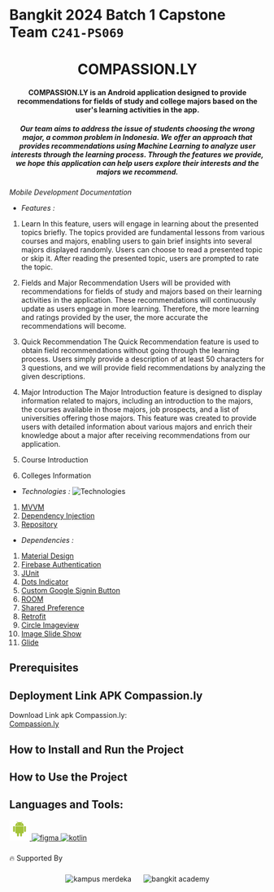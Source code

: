 # Bangkit 2024 Batch 1 Capstone Team `C241-PS069`

<h1 align="center">COMPASSION.LY</h1>
<h4 align="center">COMPASSION.LY is an Android application designed to provide recommendations for fields of study and college majors based on the user's learning activities in the app.</h4>
<h5 align="center">
Our team aims to address the issue of students choosing the wrong major, a common problem in Indonesia. We offer an approach that provides recommendations using Machine Learning to analyze user interests through the learning process. Through the features we provide, we hope this application can help users explore their interests and the majors we recommend.</h5>
<p align="center">

*Mobile Development Documentation*

- *Features :*
1. Learn
In this feature, users will engage in learning about the presented topics briefly. The topics provided are fundamental lessons from various courses and majors, enabling   users to gain brief insights into several majors displayed randomly. Users can choose to read a presented topic or skip it. After reading the presented topic, users are prompted to rate the topic.
   
3. Fields and Major Recommendation
Users will be provided with recommendations for fields of study and majors based on their learning activities in the application. These recommendations will continuously update as users engage in more learning. Therefore, the more learning and ratings provided by the user, the more accurate the recommendations will become.

4. Quick Recommendation
The Quick Recommendation feature is used to obtain field recommendations without going through the learning process. Users simply provide a description of at least 50 characters for 3 questions, and we will provide field recommendations by analyzing the given descriptions.

5. Major Introduction
The Major Introduction feature is designed to display information related to majors, including an introduction to the majors, the courses available in those majors, job prospects, and a list of universities offering those majors. This feature was created to provide users with detailed information about various majors and enrich their knowledge about a major after receiving recommendations from our application.

6. Course Introduction
   
7. Colleges Information

- *Technologies :*
  ![Technologies](https://dicoding-web-img.sgp1.cdn.digitaloceanspaces.com/original/academy/dos:61e970043ca90360db4661e6e35adb0220221228091054.png)
1. [MVVM](https://developer.android.com/topic/architecture)
2. [Dependency Injection](https://developer.android.com/training/dependency-injection)
3. [Repository](https://developer.android.com/topic/architecture/data-layer)

- *Dependencies :*
1. [Material Design](https://m2.material.io/develop/android)
3. [Firebase Authentication](https://firebase.google.com/docs/auth?hl=id)
4. [JUnit](https://junit.org/junit4/)
5. [Dots Indicator](https://github.com/tommybuonomo/dotsindicator)
6. [Custom Google Signin Button](https://github.com/shobhitpuri/custom-google-signin-button)
7. [ROOM](https://developer.android.com/training/data-storage/room)
8. [Shared Preference](https://developer.android.com/training/data-storage/shared-preferences)
9. [Retrofit](https://square.github.io/retrofit/)
10. [Circle Imageview](https://github.com/hdodenhof/CircleImageView)
11. [Image Slide Show](https://github.com/denzcoskun/ImageSlideshow)
12. [Glide](https://github.com/bumptech/glide)

## Prerequisites

## Deployment Link APK Compassion.ly

Download Link apk Compassion.ly:<br>
[Compassion.ly](#)

## How to Install and Run the Project

## How to Use the Project

## Languages and Tools:
<p align="left">
  <a href="https://developer.android.com" target="_blank" rel="noreferrer">
    <img src="https://raw.githubusercontent.com/devicons/devicon/master/icons/android/android-original-wordmark.svg" alt="android" width="40" height="40"/>
  </a>
    <a href="https://www.figma.com/" target="_blank" rel="noreferrer">
    <img src="https://www.vectorlogo.zone/logos/figma/figma-icon.svg" alt="figma" width="40" height="40"/>
  </a>
    </a>
  <a href="https://kotlinlang.org" target="_blank" rel="noreferrer">
    <img src="https://www.vectorlogo.zone/logos/kotlinlang/kotlinlang-icon.svg" alt="kotlin" width="40" height="40"/>
  </a>
</p>

###

🔥 Supported By

###

<div align="center">
   <img src="https://encrypted-tbn0.gstatic.com/images?q=tbn:ANd9GcSeGw8kO0DxGpoYXf4pL6NgnEs7NxaFGA8H4Q&s" height="80" alt="kampus merdeka" style="margin-right:20px;"/>
  <img src="https://storage.googleapis.com/kampusmerdeka_kemdikbud_go_id/mitra/mitra_af66db2e-0997-4f52-9cc0-a14412eeeab9.png" height="80" alt="bangkit academy" style="margin-right:left0px;"/>
  
</div>

###



